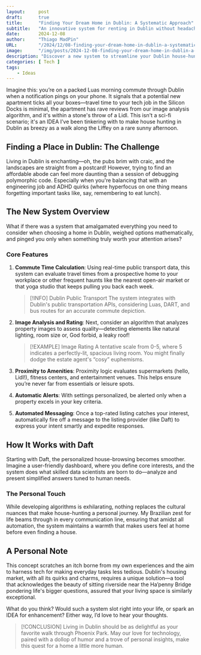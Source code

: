 ```yaml
---
layout:     post 
draft:      true
title:      "Finding Your Dream Home in Dublin: A Systematic Approach"
subtitle:   "An innovative system for renting in Dublin without headaches"
date:       2024-12-08
author:     "Thiago MadPin"
URL:        "/2024/12/08-finding-your-dream-home-in-dublin-a-systematic-approach/"
image:      "/img/posts/2024-12-08-finding-your-dream-home-in-dublin-a-systematic-approach2.png"
description: "Discover a new system to streamline your Dublin house-hunting using transport times, picture ratings, and proximity to amenities."
categories: [ Tech ]
tags:
    - Ideas
---
```


Imagine this: you’re on a packed Luas morning commute through Dublin when a notification pings on your phone. It signals that a potential new apartment ticks all your boxes—travel time to your tech job in the Silicon Docks is minimal, the apartment has rave reviews from our image analysis algorithm, and it's within a stone's throw of a Lidl. This isn't a sci-fi scenario; it's an IDEA I’ve been tinkering with to make house hunting in Dublin as breezy as a walk along the Liffey on a rare sunny afternoon.

## Finding a Place in Dublin: The Challenge

Living in Dublin is enchanting—oh, the pubs brim with craic, and the landscapes are straight from a postcard! However, trying to find an affordable abode can feel more daunting than a session of debugging polymorphic code. Especially when you're balancing that with an engineering job and ADHD quirks (where hyperfocus on one thing means forgetting important tasks like, say, remembering to eat lunch).

## The New System Overview

What if there was a system that amalgamated everything you need to consider when choosing a home in Dublin, weighed options mathematically, and pinged you only when something truly worth your attention arises?

### Core Features

1. **Commute Time Calculation**: Using real-time public transport data, this system can evaluate travel times from a prospective home to your workplace or other frequent haunts like the nearest open-air market or that yoga studio that keeps pulling you back each week.

    > [!INFO] Dublin Public Transport
    > The system integrates with Dublin's public transportation APIs, considering Luas, DART, and bus routes for an accurate commute depiction.

2. **Image Analysis and Rating**: Next, consider an algorithm that analyzes property images to assess quality—detecting elements like natural lighting, room size or, God forbid, a leaky roof!

    > [!EXAMPLE] Image Rating
    > A tentative scale from 0-5, where 5 indicates a perfectly-lit, spacious living room. You might finally dodge the estate agent's “cosy” euphemisms.

3. **Proximity to Amenities**: Proximity logic evaluates supermarkets (hello, Lidl!), fitness centers, and entertainment venues. This helps ensure you’re never far from essentials or leisure spots.

4. **Automatic Alerts**: With settings personalized, be alerted only when a property excels in your key criteria.

5. **Automated Messaging**: Once a top-rated listing catches your interest, automatically fire off a message to the listing provider (like Daft) to express your intent smartly and expedite responses.

## How It Works with Daft

Starting with Daft, the personalized house-browsing becomes smoother. Imagine a user-friendly dashboard, where you define core interests, and the system does what skilled data scientists are born to do—analyze and present simplified answers tuned to human needs.

### The Personal Touch

While developing algorithms is exhilarating, nothing replaces the cultural nuances that make house-hunting a personal journey. My Brazilian zest for life beams through in every communication line, ensuring that amidst all automation, the system maintains a warmth that makes users feel at home before even finding a house.

## A Personal Note

This concept scratches an itch borne from my own experiences and the aim to harness tech for making everyday tasks less tedious. Dublin's housing market, with all its quirks and charms, requires a unique solution—a tool that acknowledges the beauty of sitting riverside near the Ha’penny Bridge pondering life's bigger questions, assured that your living space is similarly exceptional.

What do you think? Would such a system slot right into your life, or spark an IDEA for enhancement? Either way, I’d love to hear your thoughts.

> [!CONCLUSION]
> Living in Dublin should be as delightful as your favorite walk through Phoenix Park. May our love for technology, paired with a dollop of humor and a trove of personal insights, make this quest for a home a little more human.

